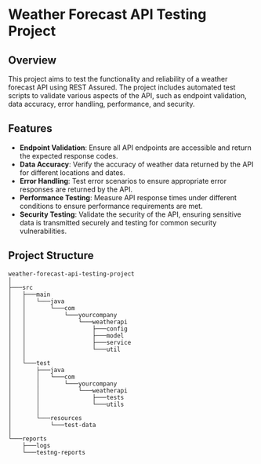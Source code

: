 # Weather Forecast API Testing Project

## Overview

This project aims to test the functionality and reliability of a weather forecast API using REST Assured. The project includes automated test scripts to validate various aspects of the API, such as endpoint validation, data accuracy, error handling, performance, and security.

## Features

- **Endpoint Validation**: Ensure all API endpoints are accessible and return the expected response codes.
- **Data Accuracy**: Verify the accuracy of weather data returned by the API for different locations and dates.
- **Error Handling**: Test error scenarios to ensure appropriate error responses are returned by the API.
- **Performance Testing**: Measure API response times under different conditions to ensure performance requirements are met.
- **Security Testing**: Validate the security of the API, ensuring sensitive data is transmitted securely and testing for common security vulnerabilities.

## Project Structure

```
weather-forecast-api-testing-project
│
├───src
│   ├───main
│   │   └───java
│   │       └───com
│   │           └───yourcompany
│   │               └───weatherapi
│   │                   ├───config
│   │                   ├───model
│   │                   ├───service
│   │                   └───util
│   │
│   └───test
│       ├───java
│       │   └───com
│       │       └───yourcompany
│       │           └───weatherapi
│       │               ├───tests
│       │               └───utils
│       │
│       └───resources
│           └───test-data
│
└───reports
    ├───logs
    └───testng-reports

```